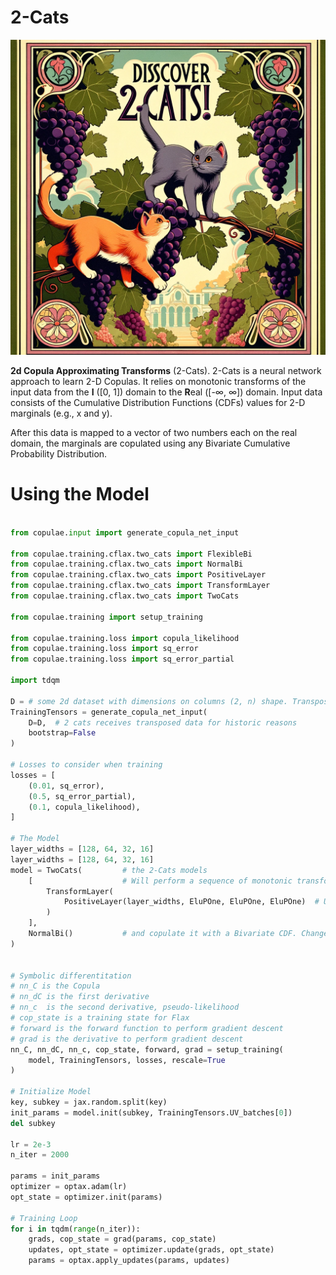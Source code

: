 # 2-Cats

![](2cats.webp)

**2d Copula Approximating Transforms** (2-Cats). 2-Cats is a neural network
approach to learn 2-D Copulas. It relies on monotonic transforms of the input data from the
**I** (\[0, 1\]) domain to the **R**eal (\[-∞, ∞\]) domain. Input data consists of the
Cumulative Distribution Functions (CDFs) values for 2-D marginals (e.g., x and y).

After this data is mapped to a vector of two numbers each on the real domain, the
marginals are copulated using any Bivariate Cumulative Probability Distribution.

# Using the Model

```python

from copulae.input import generate_copula_net_input

from copulae.training.cflax.two_cats import FlexibleBi
from copulae.training.cflax.two_cats import NormalBi
from copulae.training.cflax.two_cats import PositiveLayer
from copulae.training.cflax.two_cats import TransformLayer
from copulae.training.cflax.two_cats import TwoCats

from copulae.training import setup_training

from copulae.training.loss import copula_likelihood
from copulae.training.loss import sq_error
from copulae.training.loss import sq_error_partial

import tdqm

D = # some 2d dataset with dimensions on columns (2, n) shape. Transpose a (n, 2) data.
TrainingTensors = generate_copula_net_input(
    D=D,  # 2 cats receives transposed data for historic reasons
    bootstrap=False
)

# Losses to consider when training
losses = [
    (0.01, sq_error),
    (0.5, sq_error_partial),
    (0.1, copula_likelihood),
]

# The Model
layer_widths = [128, 64, 32, 16]
layer_widths = [128, 64, 32, 16]
model = TwoCats(         # the 2-Cats models
    [                    # Will perform a sequence of monotonic transforms, usually one
        TransformLayer(
            PositiveLayer(layer_widths, EluPOne, EluPOne, EluPOne)  # Using a NN that outputs Positive Numbers
        )
    ],
    NormalBi()           # and copulate it with a Bivariate CDF. Change to FlexibleBi for the Bivariate Logistic.
)


# Symbolic differentitation
# nn_C is the Copula
# nn_dC is the first derivative
# nn_c  is the second derivative, pseudo-likelihood
# cop_state is a training state for Flax
# forward is the forward function to perform gradient descent
# grad is the derivative to perform gradient descent
nn_C, nn_dC, nn_c, cop_state, forward, grad = setup_training(
    model, TrainingTensors, losses, rescale=True
)

# Initialize Model
key, subkey = jax.random.split(key)
init_params = model.init(subkey, TrainingTensors.UV_batches[0])
del subkey

lr = 2e-3
n_iter = 2000

params = init_params
optimizer = optax.adam(lr)
opt_state = optimizer.init(params)

# Training Loop
for i in tqdm(range(n_iter)):
    grads, cop_state = grad(params, cop_state)
    updates, opt_state = optimizer.update(grads, opt_state)
    params = optax.apply_updates(params, updates)
```
